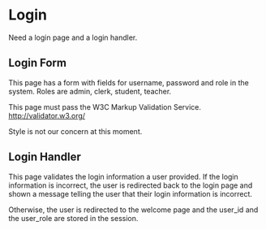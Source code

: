 Login
=====
Need a login page and a login handler.

Login Form
----------
This page has a form with fields for username, password and role in the system.
Roles are admin, clerk, student, teacher.

This page must pass the W3C Markup Validation Service. http://validator.w3.org/

Style is not our concern at this moment.

Login Handler
-------------
This page validates the login information a user provided. If the login
information is incorrect, the user is redirected back to the login page and
shown a message telling the user that their login information is incorrect.

Otherwise, the user is redirected to the welcome page and the user\_id and the
user\_role are stored in the session.
